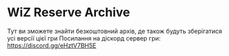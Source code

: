 ﻿# WiZ Reserve Archive
 Тут ви зможете знайти безкоштовний архів, де також будуть зберігатися усі версії цієї гри
 Посилання на діскорд сервер гри: https://discord.gg/eHztV7BH5E

